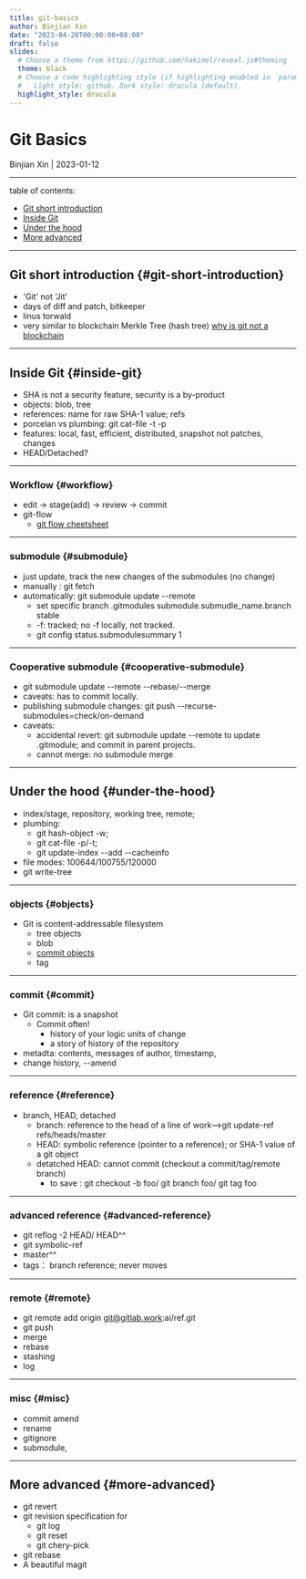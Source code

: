 ```yaml
---
title: git-basics
author: Binjian Xin
date: "2023-04-20T00:00:00+08:00"
draft: false
slides:
  # Choose a theme from https://github.com/hakimel/reveal.js#theming
  theme: black
  # Choose a code highlighting style (if highlighting enabled in `params.toml`)
  #   Light style: github. Dark style: dracula (default).
  highlight_style: dracula
---
```


# Git Basics

Binjian Xin | 2023-01-12

---
table of contents:

- [Git short introduction](#git-short-introduction)
- [Inside Git](#inside-git)
- [Under the hood](#under-the-hood)
- [More advanced](#more-advanced)

---
## Git short introduction {#git-short-introduction}

- 'Git' not 'Jit'
- days of diff and patch, bitkeeper
- linus torwald
- very similar to blockchain Merkle Tree (hash tree)
  [why is git not a blockchain](https://stackoverflow.com/questions/46192377/why-is-git-not-considered-a-block-chain)


---
## Inside Git {#inside-git}

- SHA is not a security feature, security is a by-product
- objects:
  blob, tree
- references:
  name for raw SHA-1 value; refs
- porcelan vs plumbing:
  git cat-file -t -p
- features:
  local, fast, efficient, distributed, snapshot not patches, changes
- HEAD/Detached?

---
### Workflow {#workflow}

- edit -&gt; stage(add) -&gt; review -&gt; commit
- git-flow
  - [git flow cheetsheet](https://danielkummer.github.io/git-flow-cheatsheet/index.zh_CN.html)

---
### submodule {#submodule}

- just update, track the new changes of the submodules (no change)
- manually : git fetch
- automatically: git submodule update --remote
  - set specific branch .gitmodules submodule.submudle_name.branch stable
  - -f: tracked; no -f locally, not tracked.
  - git config status.submodulesummary 1

---
### Cooperative submodule {#cooperative-submodule}

- git submodule update --remote --rebase/--merge
- caveats: has to commit locally.
- publishing submodule changes: git push --recurse-submodules=check/on-demand
- caveats:
  - accidental revert: git submodule update --remote to update .gitmodule; and commit in parent projects.
  - cannot merge: no submodule merge

---
## Under the hood {#under-the-hood}

- index/stage, repository, working tree, remote;
- plumbing:
  - git hash-object -w;
  - git cat-file -p/-t;
  - git update-index --add --cacheinfo
- file modes: 100644/100755/120000
- git write-tree

---
### objects {#objects}

- Git is content-addressable filesystem
  - tree objects
  - blob
  - [commit objects](https://git-scm.com/book/en/v2/Git-Internals-Git-Objects)
  - tag

---
### commit {#commit}

- Git commit: is a snapshot
  - Commit often!
    - history of your logic units of change
    - a story of history of the repository
- metadta: contents, messages of author, timestamp,
- change history, --amend

---
### reference {#reference}

- branch, HEAD, detached
  - branch: reference to the head of a line of work--&gt;git update-ref refs/heads/master
  - HEAD: symbolic reference (pointer to a reference); or SHA-1 value of a git object
  - detatched HEAD: cannot commit (checkout a commit/tag/remote branch)
    - to save : git checkout -b foo/ git branch foo/ git tag foo

---
### advanced reference {#advanced-reference}

- git reflog -2 HEAD/ HEAD^^
- git symbolic-ref
- master^^
- tags： branch reference; never moves

---
### remote {#remote}

- git remote add origin git@gitlab.work:ai/ref.git
- git push
- merge
- rebase
- stashing
- log

---
### misc {#misc}

- commit amend
- rename
- gitignore
- submodule,

---
## More advanced {#more-advanced}

- git revert
- git revision specification for
  - git log
  - git reset
  - git chery-pick
- git rebase
- A beautiful magit
